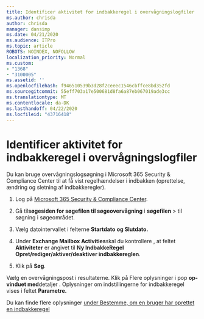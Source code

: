 ```yaml
---
title: Identificer aktivitet for indbakkeregel i overvågningslogfiler
ms.author: chrisda
author: chrisda
manager: dansimp
ms.date: 04/21/2020
ms.audience: ITPro
ms.topic: article
ROBOTS: NOINDEX, NOFOLLOW
localization_priority: Normal
ms.custom:
- "1368"
- "3100005"
ms.assetid: ''
ms.openlocfilehash: f946510539b3d28f2ceeec1546cbffce8bd352fd
ms.sourcegitcommit: 55eff703a17e500681d8fa6a87eb067019ade3cc
ms.translationtype: MT
ms.contentlocale: da-DK
ms.lasthandoff: 04/22/2020
ms.locfileid: "43716418"
---
```

# <a name="identify-inbox-rule-activity-in-audit-logs"></a>Identificer aktivitet for indbakkeregel i overvågningslogfiler

Du kan bruge overvågningslogsøgning i Microsoft 365 Security & Compliance Center til at få vist regelhændelser i indbakken (oprettelse, ændring og sletning af indbakkeregler).

1. Log på [Microsoft 365 Security & Compliance Center](https://protection.office.com/).

2. Gå til**søgesiden for søgefilen til søgeovervågning** i **søgefilen** > til søgning i søgeområdet.

3. Vælg datointervallet i felterne **Startdato** **og Slutdato.**

4. Under **Exchange Mailbox Activities**skal du kontrollere , at feltet **Aktiviteter** er angivet til **Ny IndbakkeRegel Opret/rediger/aktiver/deaktiver indbakkereglen**.

5. Klik på **Søg**.

Vælg en overvågningspost i resultaterne. Klik på Flere oplysninger i pop **op-vinduet med**detaljer . Oplysninger om indstillingerne for indbakkeregel vises i feltet **Parametre.**

Du kan finde flere oplysninger [under Bestemme, om en bruger har oprettet en indbakkeregel](https://docs.microsoft.com//office365/securitycompliance/auditing-troubleshooting-scenarios#determining-if-a-user-created-an-inbox-rule)
